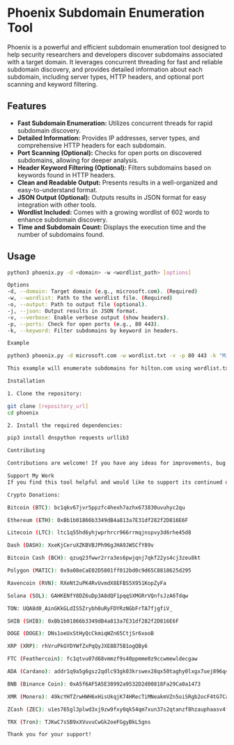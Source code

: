 # Phoenix Subdomain Enumeration Tool

Phoenix is a powerful and efficient subdomain enumeration tool designed to help security researchers and developers discover subdomains associated with a target domain. It leverages concurrent threading for fast and reliable subdomain discovery, and provides detailed information about each subdomain, including server types, HTTP headers, and optional port scanning and keyword filtering.

## Features

* **Fast Subdomain Enumeration:** Utilizes concurrent threads for rapid subdomain discovery.
* **Detailed Information:** Provides IP addresses, server types, and comprehensive HTTP headers for each subdomain.
* **Port Scanning (Optional):** Checks for open ports on discovered subdomains, allowing for deeper analysis.
* **Header Keyword Filtering (Optional):** Filters subdomains based on keywords found in HTTP headers.
* **Clean and Readable Output:** Presents results in a well-organized and easy-to-understand format.
* **JSON Output (Optional):** Outputs results in JSON format for easy integration with other tools.
* **Wordlist Included:** Comes with a growing wordlist of 602 words to enhance subdomain discovery.
* **Time and Subdomain Count:** Displays the execution time and the number of subdomains found.

## Usage

```bash
python3 phoenix.py -d <domain> -w <wordlist_path> [options]

Options
-d, --domain: Target domain (e.g., microsoft.com). (Required)
-w, --wordlist: Path to the wordlist file. (Required)
-o, --output: Path to output file (optional).
-j, --json: Output results in JSON format.
-v, --verbose: Enable verbose output (show headers).
-p, --ports: Check for open ports (e.g., 80 443).
-k, --keyword: Filter subdomains by keyword in headers.

Example

python3 phoenix.py -d microsoft.com -w wordlist.txt -v -p 80 443 -k "Microsoft-IIS"

This example will enumerate subdomains for hilton.com using wordlist.txt, display verbose output including headers, check for open ports 80 and 443, and filter subdomains that have "Microsoft-IIS" in their headers.

Installation

1. Clone the repository:

git clone [repository_url]
cd phoenix

2. Install the required dependencies:

pip3 install dnspython requests urllib3

Contributing

Contributions are welcome! If you have any ideas for improvements, bug fixes, or new features, please feel free to submit a pull request.

Support My Work
If you find this tool helpful and would like to support its continued development, please consider making a donation. Your contributions help me dedicate more time to improving Phoenix and adding new features.

Crypto Donations:

Bitcoin (BTC): bc1qkv67jvr5ppzfc4hexh7azhx673830uvuhyc2qu

Ethereum (ETH): 0xBb1b01866b3349dB4a813a7E31df282f2D816E6F

Litecoin (LTC): ltc1q55hd6yhjwprhrcr966rrmqjnspvy3d6rhe45d8

Dash (DASH): XxeKjCeruXZKBVBJPh96gJHA9JWSCfY89v

Bitcoin Cash (BCH): qzuq23fwwr2rra3es6pwjqnj7qkf22ys4cj3zeu8kt

Polygon (MATIC): 0x9a08eCaE02D5801ff012bd0c9d65C8818625d295

Ravencoin (RVN): RXeNt2uPK4RvUvmdX8EFBS5X951KopZyFa

Solana (SOL): GAHKENfY8DZ6uDp3A8dQF1pqqSXMGRrVQnfsJzA6Tdqw

TON: UQA8d0_AinGKkGLdIS5Zrybh0uRyFDYRzNGbFrTA7fjgfiV_

SHIB (SHIB): 0xBb1b01866b3349dB4a813a7E31df282f2D816E6F

DOGE (DOGE): DNs1oeUxStHyQcCkmiqWZn65CtjSr6xooB

XRP (XRP): rhVruPkGYDYWfZxPqQyJXE8B75B1ogQBy6

FTC (Feathercoin): fc1qtvu07d68vmmzf9s40ppmme0z9ccwmewldecgaw

ADA (Cardano): addr1q9a5g6gsz2qdlc93gk03krswex28qx50taghy0lxgx7uej896q40zrygdm9j0m0qeugq3farmpc3684hfa9jv7jpyl9qqq784m

BNB (Binance Coin): 0xA5f6AF5A5E38992a9532D2d00818Fa29Ca0a1473

XMR (Monero): 49kcYHTZrwHWH6xHisUkqjK74HRecTiMNeakmVZn5oiSRgb2ocF4tG7CaZFjJocydYQcdRdBmkGhsKxCTT9pwr5c2TRtmXo

ZCash (ZEC): u1es765gl3plwd3xj9zw9fxy0qk54qm7xun37s2qtanzf8hzauphaasv4ftagf8gtm3vz4cs85sy7qnqalevwmp5pugrennm3p75cm3ep04u7gs4mr2yjn7s2x5euxxu6jgfqdjjk9yvr7ggj5mczeukmen707we9lhhrcpp93e935csclud6nkn65x6u406r7fgkg602erhhqjqhzht6

TRX (Tron): TJKwC7sSB9xXVuvuCwGk2oeFGgyBkL5gns

Thank you for your support!
